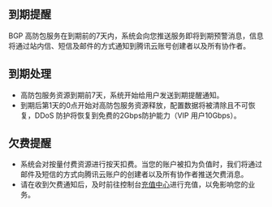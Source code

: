 ﻿## 到期提醒
BGP 高防包服务在到期前的7天内，系统会向您推送服务即将到期预警消息，信息将通过站内信、短信及邮件的方式通知到腾讯云账号创建者以及所有协作者。

## 到期处理
- 高防包服务资源到期前7天，系统开始给用户发送到期提醒通知。
- 到期后第1天的0点开始对高防包服务资源释放，配置数据将被清除且不可恢复，DDoS 防护将恢复到免费的2Gbps防护能力（VIP 用户10Gbps）。

## 欠费提醒
- 系统会对按量付费资源进行按天扣费。当您的账户被扣为负值时，我们将通过邮件及短信的方式向腾讯云账户的创建者以及所有协作者推送欠费消息。
- 请在收到欠费通知后，及时前往控制台[充值中心](https://console.cloud.tencent.com/account/recharge)进行充值，以免影响您的业务。

